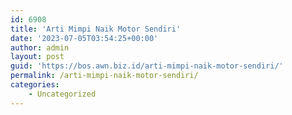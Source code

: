 ```yaml
---
id: 6908
title: 'Arti Mimpi Naik Motor Sendiri'
date: '2023-07-05T03:54:25+00:00'
author: admin
layout: post
guid: 'https://bos.awn.biz.id/arti-mimpi-naik-motor-sendiri/'
permalink: /arti-mimpi-naik-motor-sendiri/
categories:
    - Uncategorized
---
```



